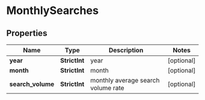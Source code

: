 # MonthlySearches


## Properties

| Name | Type | Description | Notes |
|------------ | ------------- | ------------- | -------------|
**year** | **StrictInt** | year |[optional]|
**month** | **StrictInt** | month |[optional]|
**search_volume** | **StrictInt** | monthly average search volume rate |[optional]|
